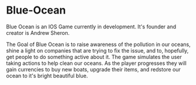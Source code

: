 # Blue-Ocean
Blue Ocean is an IOS Game currently in development. It's founder and creator is Andrew Sheron.

The Goal of Blue Ocean is to raise awareness of the pollution in our oceans, shine a light on companies that are trying to 
fix the issue, and to, hopefully, get people to do something active about it. The game simulates the user taking actions to 
help clean our oceans. As the player progresses they will gain currencies to buy new boats, upgrade their items, and redstore
our ocean to it's bright beautiful blue.

